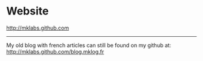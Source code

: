 Website
=======

http://mklabs.github.com

---

My old blog with french articles can still be found on my github at: http://mklabs.github.com/blog.mklog.fr

